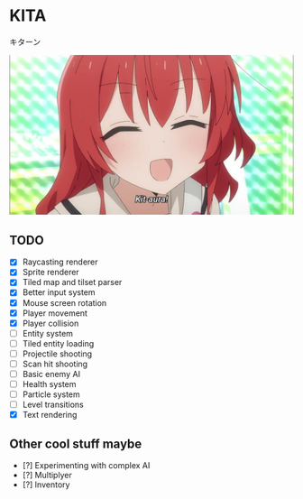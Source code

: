 # KITA

キターン

![KITA](kita-aura.jpg)

## TODO

- [x] Raycasting renderer
- [x] Sprite renderer
- [x] Tiled map and tilset parser
- [x] Better input system
- [x] Mouse screen rotation
- [x] Player movement
- [x] Player collision
- [ ] Entity system
- [ ] Tiled entity loading
- [ ] Projectile shooting
- [ ] Scan hit shooting
- [ ] Basic enemy AI
- [ ] Health system
- [ ] Particle system
- [ ] Level transitions
- [x] Text rendering

## Other cool stuff maybe

- [?] Experimenting with complex AI
- [?] Multiplyer
- [?] Inventory
